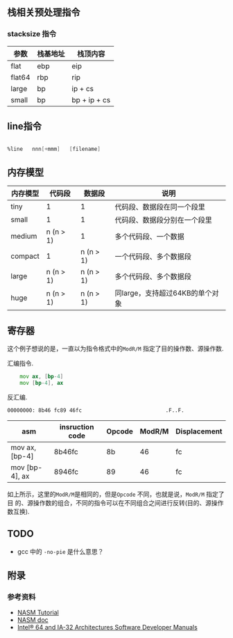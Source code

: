 

## 栈相关预处理指令

### stacksize 指令

| 参数   | 栈基地址 | 栈顶内容     |
|--------|----------|--------------|
| flat   | ebp      | eip          |
| flat64 | rbp      | rip          |
| large  | bp       | ip + cs      |
| small  | bp       | bp + ip + cs | 


## line指令

```asm

%line   nnn[+mmm]   [filename]

```


## 内存模型

| 内存模型 | 代码段    | 数据段    | 说明                            |
|----------|-----------|-----------|---------------------------------|
| tiny     | 1         | 1         | 代码段、数据段在同一个段里      |
| small    | 1         | 1         | 代码段、数据段分别在一个段里    |
| medium   | n (n > 1) | 1         | 多个代码段、一个数据            |
| compact  | 1         | n (n > 1) | 一个代码段、多个数据段          |
| large    | n (n > 1) | n (n > 1) | 多个代码段、多个数据段          |
| huge     | n (n > 1) | n (n > 1) | 同large，支持超过64KB的单个对象 |


## 寄存器

这个例子想说的是，一直以为指令格式中的`ModR/M` 指定了目的操作数、源操作数.


汇编指令.
```asm
	mov	ax, [bp-4]
	mov	[bp-4], ax
```

反汇编.
```
00000000: 8b46 fc89 46fc                           .F..F.
```

| asm            | insruction code | Opcode | ModR/M | Displacement |
|----------------|-----------------|--------|--------|--------------|
| mov ax, [bp-4] | 8b46fc          | 8b     | 46     | fc           |
| mov [bp-4], ax | 8946fc          | 89     | 46     | fc           |

如上所示，这里的`ModR/M`是相同的，但是`Opcode` 不同，也就是说，`ModR/M` 指定了目
的、源操作数的组合，不同的指令可以在不同组合之间进行反转(目的、源操作数互换).


## TODO

* gcc 中的 `-no-pie` 是什么意思？


## 附录

### 参考资料

* [NASM Tutorial](https://cs.lmu.edu/~ray/notes/nasmtutorial/)
* [NASM doc](https://www.nasm.us/xdoc/2.16.03/nasmdoc.pdf)
* [Intel® 64 and IA-32 Architectures Software Developer Manuals](https://www.intel.com/content/www/us/en/developer/articles/technical/intel-sdm.html)

